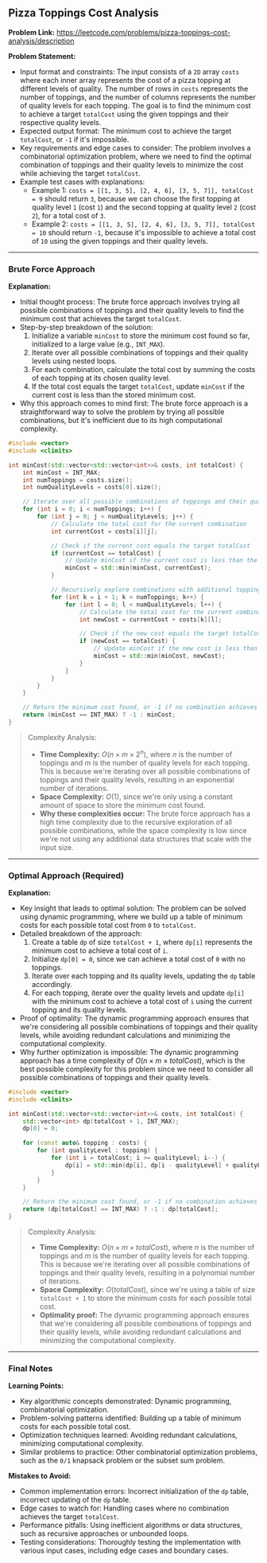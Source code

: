 ## Pizza Toppings Cost Analysis

**Problem Link:** https://leetcode.com/problems/pizza-toppings-cost-analysis/description

**Problem Statement:**
- Input format and constraints: The input consists of a `2D` array `costs` where each inner array represents the cost of a pizza topping at different levels of quality. The number of rows in `costs` represents the number of toppings, and the number of columns represents the number of quality levels for each topping. The goal is to find the minimum cost to achieve a target `totalCost` using the given toppings and their respective quality levels.
- Expected output format: The minimum cost to achieve the target `totalCost`, or `-1` if it's impossible.
- Key requirements and edge cases to consider: The problem involves a combinatorial optimization problem, where we need to find the optimal combination of toppings and their quality levels to minimize the cost while achieving the target `totalCost`.
- Example test cases with explanations:
    - Example 1: `costs = [[1, 3, 5], [2, 4, 6], [3, 5, 7]], totalCost = 9` should return `3`, because we can choose the first topping at quality level `1` (cost `1`) and the second topping at quality level `2` (cost `2`), for a total cost of `3`.
    - Example 2: `costs = [[1, 3, 5], [2, 4, 6], [3, 5, 7]], totalCost = 10` should return `-1`, because it's impossible to achieve a total cost of `10` using the given toppings and their quality levels.

---

### Brute Force Approach

**Explanation:**
- Initial thought process: The brute force approach involves trying all possible combinations of toppings and their quality levels to find the minimum cost that achieves the target `totalCost`.
- Step-by-step breakdown of the solution:
    1. Initialize a variable `minCost` to store the minimum cost found so far, initialized to a large value (e.g., `INT_MAX`).
    2. Iterate over all possible combinations of toppings and their quality levels using nested loops.
    3. For each combination, calculate the total cost by summing the costs of each topping at its chosen quality level.
    4. If the total cost equals the target `totalCost`, update `minCost` if the current cost is less than the stored minimum cost.
- Why this approach comes to mind first: The brute force approach is a straightforward way to solve the problem by trying all possible combinations, but it's inefficient due to its high computational complexity.

```cpp
#include <vector>
#include <climits>

int minCost(std::vector<std::vector<int>>& costs, int totalCost) {
    int minCost = INT_MAX;
    int numToppings = costs.size();
    int numQualityLevels = costs[0].size();

    // Iterate over all possible combinations of toppings and their quality levels
    for (int i = 0; i < numToppings; i++) {
        for (int j = 0; j < numQualityLevels; j++) {
            // Calculate the total cost for the current combination
            int currentCost = costs[i][j];

            // Check if the current cost equals the target totalCost
            if (currentCost == totalCost) {
                // Update minCost if the current cost is less than the stored minimum cost
                minCost = std::min(minCost, currentCost);
            }

            // Recursively explore combinations with additional toppings
            for (int k = i + 1; k < numToppings; k++) {
                for (int l = 0; l < numQualityLevels; l++) {
                    // Calculate the total cost for the current combination
                    int newCost = currentCost + costs[k][l];

                    // Check if the new cost equals the target totalCost
                    if (newCost == totalCost) {
                        // Update minCost if the new cost is less than the stored minimum cost
                        minCost = std::min(minCost, newCost);
                    }
                }
            }
        }
    }

    // Return the minimum cost found, or -1 if no combination achieves the target totalCost
    return (minCost == INT_MAX) ? -1 : minCost;
}
```

> Complexity Analysis:
> - **Time Complexity:** $O(n \times m \times 2^n)$, where $n$ is the number of toppings and $m$ is the number of quality levels for each topping. This is because we're iterating over all possible combinations of toppings and their quality levels, resulting in an exponential number of iterations.
> - **Space Complexity:** $O(1)$, since we're only using a constant amount of space to store the minimum cost found.
> - **Why these complexities occur:** The brute force approach has a high time complexity due to the recursive exploration of all possible combinations, while the space complexity is low since we're not using any additional data structures that scale with the input size.

---

### Optimal Approach (Required)

**Explanation:**
- Key insight that leads to optimal solution: The problem can be solved using dynamic programming, where we build up a table of minimum costs for each possible total cost from `0` to `totalCost`.
- Detailed breakdown of the approach:
    1. Create a table `dp` of size `totalCost + 1`, where `dp[i]` represents the minimum cost to achieve a total cost of `i`.
    2. Initialize `dp[0] = 0`, since we can achieve a total cost of `0` with no toppings.
    3. Iterate over each topping and its quality levels, updating the `dp` table accordingly.
    4. For each topping, iterate over the quality levels and update `dp[i]` with the minimum cost to achieve a total cost of `i` using the current topping and its quality levels.
- Proof of optimality: The dynamic programming approach ensures that we're considering all possible combinations of toppings and their quality levels, while avoiding redundant calculations and minimizing the computational complexity.
- Why further optimization is impossible: The dynamic programming approach has a time complexity of $O(n \times m \times totalCost)$, which is the best possible complexity for this problem since we need to consider all possible combinations of toppings and their quality levels.

```cpp
#include <vector>
#include <climits>

int minCost(std::vector<std::vector<int>>& costs, int totalCost) {
    std::vector<int> dp(totalCost + 1, INT_MAX);
    dp[0] = 0;

    for (const auto& topping : costs) {
        for (int qualityLevel : topping) {
            for (int i = totalCost; i >= qualityLevel; i--) {
                dp[i] = std::min(dp[i], dp[i - qualityLevel] + qualityLevel);
            }
        }
    }

    // Return the minimum cost found, or -1 if no combination achieves the target totalCost
    return (dp[totalCost] == INT_MAX) ? -1 : dp[totalCost];
}
```

> Complexity Analysis:
> - **Time Complexity:** $O(n \times m \times totalCost)$, where $n$ is the number of toppings and $m$ is the number of quality levels for each topping. This is because we're iterating over all possible combinations of toppings and their quality levels, resulting in a polynomial number of iterations.
> - **Space Complexity:** $O(totalCost)$, since we're using a table of size `totalCost + 1` to store the minimum costs for each possible total cost.
> - **Optimality proof:** The dynamic programming approach ensures that we're considering all possible combinations of toppings and their quality levels, while avoiding redundant calculations and minimizing the computational complexity.

---

### Final Notes

**Learning Points:**
- Key algorithmic concepts demonstrated: Dynamic programming, combinatorial optimization.
- Problem-solving patterns identified: Building up a table of minimum costs for each possible total cost.
- Optimization techniques learned: Avoiding redundant calculations, minimizing computational complexity.
- Similar problems to practice: Other combinatorial optimization problems, such as the `0/1` knapsack problem or the subset sum problem.

**Mistakes to Avoid:**
- Common implementation errors: Incorrect initialization of the `dp` table, incorrect updating of the `dp` table.
- Edge cases to watch for: Handling cases where no combination achieves the target `totalCost`.
- Performance pitfalls: Using inefficient algorithms or data structures, such as recursive approaches or unbounded loops.
- Testing considerations: Thoroughly testing the implementation with various input cases, including edge cases and boundary cases.